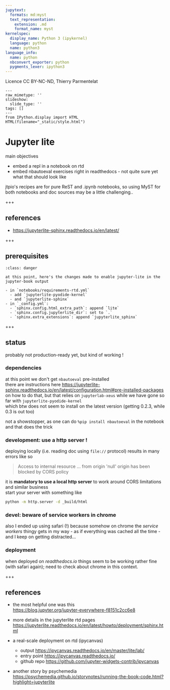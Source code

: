 ```yaml
---
jupytext:
  formats: md:myst
  text_representation:
    extension: .md
    format_name: myst
kernelspec:
  display_name: Python 3 (ipykernel)
  language: python
  name: python3
language_info:
  name: python
  nbconvert_exporter: python
  pygments_lexer: ipython3
---
```


Licence CC BY-NC-ND, Thierry Parmentelat

```{raw-cell}
---
raw_mimetype: ''
slideshow:
  slide_type: ''
tags: []
---
from IPython.display import HTML
HTML(filename="_static/style.html")
```

# Jupyter lite

main objectives

- embed a repl in a notebook on rtd
- embed nbautoeval exercises right in readthedocs - not quite sure yet what that should look like

jtpio's recipes are for pure ReST and .ipynb notebooks, so using MyST for both notebooks and doc sources may be a little challenging..

+++

## references

- https://jupyterlite-sphinx.readthedocs.io/en/latest/

+++

## prerequisites

````{admonition} WARNING: not necessarily up-to-date/complete
:class: danger

at this point, here's the changes made to enable jupyter-lite in the jupyter-book output

- in `notebooks/requirements-rtd.yml`
  - add `jupyterlite-pyodide-kernel`
  - and `jupyterlite-sphinx`
- in `_config.yml`:
  - `sphinx.config.html_extra_path`: append `lite`
  - `sphinx.config.jupyterlite_dir`: set to `.`
  - `sphinx.extra_extensions`: append `jupyterlite_sphinx`
````

+++

## status

probably not production-ready yet, but kind of working !

### dependencies

at this point we don't get `nbautoeval` pre-installed  
there are instructions here <https://jupyterlite-sphinx.readthedocs.io/en/latest/configuration.html#pre-installed-packages> on how to do that, but that relies on `jupyterlab-xeus` while we have gone so far with `jupyterlite-pyodide-kernel`  
which btw does not seem to install on the latest version (getting 0.2.3, while 0.3 is out too)

not a showstopper, as one can do `%pip install nbautoeval` in the notebook and that does the trick

### development: use a http server !

deploying locally (i.e. reading doc using `file://` protocol) results in many errors like so
> Access to internal resource ... from origin 'null' origin has been blocked by CORS policy

it is **mandatory to use a local http server** to work around CORS limitations and similar business  
start your server with something like
```bash
python -m http.server -d _build/html
```

### devel: beware of service workers in chrome

also I ended up using safari (!) because somehow on chrome the *service workers* thingy gets in my way - as if everything was cached all the time - and I keep on getting distracted...

### deployment

when deployed on *readthedocs.io* things seem to be working rather fine (with safari again); need to check about chrome in this context.

+++

## references

- the most helpful one was this  
  <https://blog.jupyter.org/jupyter-everywhere-f8151c2cc6e8>
- more details in the jupyterlite rtd pages  
  <https://jupyterlite.readthedocs.io/en/latest/howto/deployment/sphinx.html>
- a real-scale deployment on rtd (ipycanvas)
  - output <https://ipycanvas.readthedocs.io/en/master/lite/lab/>
  - entry point <https://ipycanvas.readthedocs.io/>
  - github repo <https://github.com/jupyter-widgets-contrib/ipycanvas>

- another story by psychemedia
  <https://psychemedia.github.io/storynotes/running-the-book-code.html?highlight=jupyterlite>

